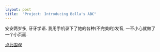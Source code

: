 ```yaml
---
layout: post
title:  "Project: Introducing Bella's ABC"
---
```


安安两岁多, 牙牙学语. 我用手机录下了她的各种(不完美的)发音, 一不小心就做了一个小页面.

[点此围观](/ann/abc.html)